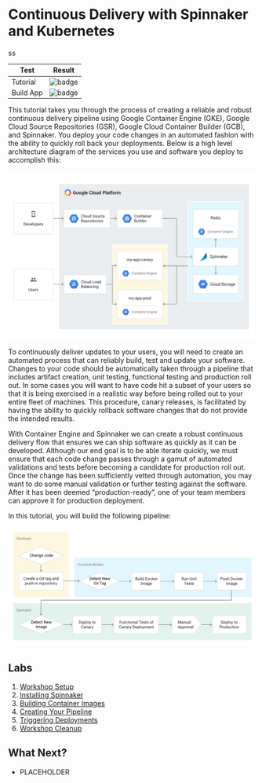 # Continuous Delivery with Spinnaker and Kubernetes


ss


| Test          |   Result      |
| ------------- |---------------|
| Tutorial      | ![badge](https://concourse.dev.vicnastea.io/api/v1/teams/main/pipelines/gke-info-post-submit/jobs/test-tutorial/badge) |
| Build App     | ![badge](https://concourse.dev.vicnastea.io/api/v1/teams/main/pipelines/gke-info-post-submit/jobs/build-gke-info/badge)|

This tutorial takes you through the process of creating a reliable and robust continuous delivery pipeline using Google Container Engine (GKE), Google Cloud Source Repositories (GSR), Google Cloud Container Builder (GCB), and Spinnaker. You deploy your code changes in an automated fashion with the ability to quickly roll back your deployments. Below is a high level architecture diagram of the services you use and software you deploy to accomplish this: 

![](./docs/img/image21.png)


To continuously deliver updates to your users, you will need to create an automated process that can reliably build, test and update your software. Changes to your code should be automatically taken through a pipeline that includes artifact creation, unit testing, functional testing and production roll out. In some cases you will want to have code hit a subset of your users so that it is being exercised in a realistic way before being rolled out to your entire fleet of machines. This procedure, canary releases, is facilitated by having the ability to quickly rollback software changes that do not provide the intended results.

With Container Engine and Spinnaker we can create a robust continuous delivery flow that ensures we can ship software as quickly as it can be developed. Although our end goal is to be able iterate quickly, we must ensure that each code change passes through a gamut of automated validations and tests before becoming a candidate for production roll out. Once the change has been sufficiently vetted through automation, you may want to do some manual validation or further testing against the software. After it has been deemed “production-ready”, one of your team members can approve it for production deployment. 

In this tutorial, you will build the following pipeline:

![](./docs/img/image10.png)

## Labs

1. [Workshop Setup](labs/workshop-setup.md)
1. [Installing Spinnaker](labs/installing-spinnaker.md)
1. [Building Container Images](labs/building-container-images.md)
1. [Creating Your Pipeline](labs/creating-your-pipeline.md)
1. [Triggering Deployments](labs/triggering-deployments.md)
1. [Workshop Cleanup](labs/workshop-cleanup.md)

## What Next?

* PLACEHOLDER

